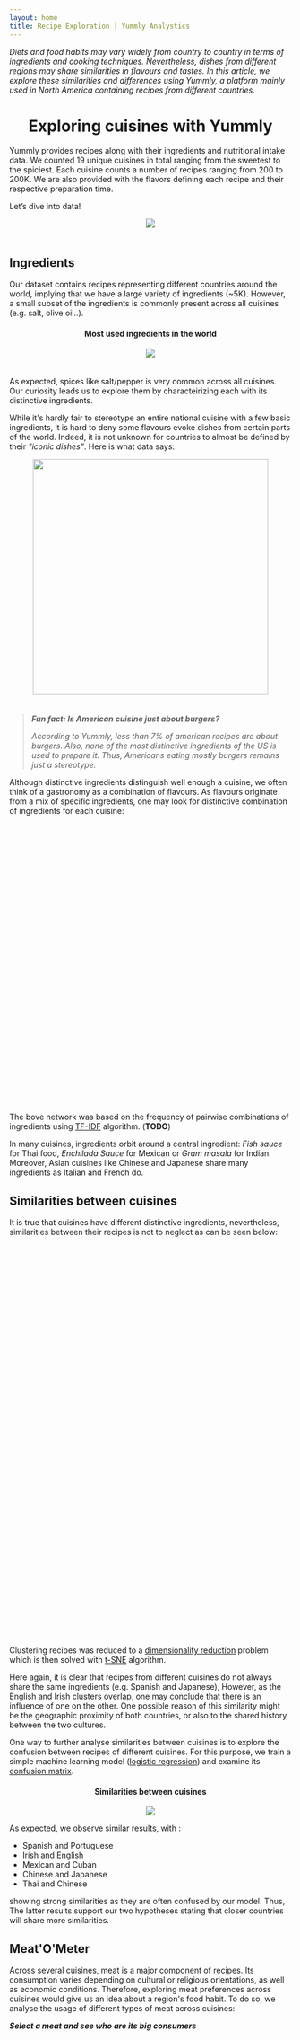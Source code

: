 ```yaml
---
layout: home
title: Recipe Exploration | Yummly Analystics
---
```


<link href="{{site.baseurl}}/stylesheets/c3.min.css" rel="stylesheet" />
<script src="{{site.baseurl}}/scripts/d3.min.js" charset="utf-8"></script>
<script src="{{site.baseurl}}/scripts/c3.min.js"></script>
<script src="{{site.baseurl}}/scripts/underscore-min.js"></script>
<script src="https://cdn.plot.ly/plotly-latest.min.js"></script>
<script src="https://cdnjs.cloudflare.com/ajax/libs/Chart.js/2.4.0/Chart.min.js"></script>
<script src="{{site.baseurl}}scripts/sigma.min.js"></script>
<script src="{{site.baseurl}}/scripts/sigma.layout.forceAtlas2.min.js"></script>
<script src="{{site.baseurl}}/scripts/sigma.parsers.json.min.js"></script>

<style>
#select-meat{
	position:relative;
	width:100%;
}
.meat-selector{
	width:100%;
}
select{
	width:100%;
	height:25px;
}
.title-recipe{
	position:absolute;
	bottom:0px;
	background-color:rgba(0,0,0,0.5);
	/*width:100%;*/
	text-align:left;
	color:#FFF;
	font-weight:lighter;
	padding: 10px;
	/*padding-right:-10px;*/
}
.current-recipe{
	position:relative;
	margin:auto;
	width:400px;
}
table td{
	position:relative;

}
#meat-o-meter{
	height:500px;
}
#chart{
	height:700px;
}
#network-graph {
	top: 0;
	bottom: 0;
	left: 0;
	right: 0;
	position: absolute;
}
.similarity{
	position: relative;
	color:#feb24c;
}
.recipe-selector{
	position:relative;
	margin-bottom:15px;
}
</style>

*Diets and food habits may vary widely from country to country in terms of ingredients and cooking techniques. Nevertheless, dishes from different regions may share similarities in flavours and tastes. In this article, we explore these similarities and differences using Yummly, a platform mainly used in North America containing recipes from different countries.*

<center> <h1>Exploring cuisines with Yummly</h1> </center>
Yummly provides recipes along with their ingredients and nutritional intake data. We counted 19 unique cuisines in total ranging from the sweetest to the spiciest. Each cuisine counts a number of recipes ranging from 200 to 200K. We are also provided with the flavors defining each recipe and their respective preparation time. 

Let’s dive into data!

<center>
	<img src="{{site.baseurl}}/assets/yummly_homepage.png" style="margin-bottom:20px">
</center>

## Ingredients
Our dataset contains recipes representing different countries around the world, implying that we have a large variety of ingredients (~5K). However, a small subset of the ingredients is commonly present across all cuisines (e.g. salt, olive oil..).

<center>
	<h4>Most used ingredients in the world</h4>
	<img src="{{site.baseurl}}/assets/wc_ing.png" style="margin-bottom:20px">
</center>

As expected, spices like salt/pepper is very common across all cuisines.
Our curiosity leads us to explore them by characteirizing each with its distinctive ingredients.

While it's hardly fair to stereotype an entire national cuisine with a few basic ingredients, it is hard to deny some flavours evoke dishes from certain parts of the world. Indeed, it is not unknown for countries to almost be defined by their *"iconic dishes”*.  Here is what data says:

<center>
	<img src="{{site.baseurl}}/assets/most_used_ing.jpg" style="margin-bottom:20px;width:420px;">
</center>


> ***Fun fact: Is American cuisine just about burgers?***
>
> *According to Yummly, less than 7% of american recipes are about burgers. Also, none of the most distinctive ingredients of the US is used to prepare it. Thus, Americans eating mostly burgers remains just a stereotype.*

Although distinctive ingredients distinguish well enough a cuisine, we often think of a gastronomy as a combination of flavours. As flavours originate from a mix of specific ingredients, one may look for distinctive combination of ingredients for each cuisine: 

<div style="position:relative;height:500px;">
	<div id="network-graph"></div>
</div>

The bove network was based on the frequency of pairwise combinations of ingredients using [TF-IDF](#cosine-sim) algorithm. (**TODO**)

In many cuisines, ingredients orbit around a central ingredient: *Fish sauce* for Thai food, *Enchilada Sauce* for Mexican or *Gram masala* for Indian. Moreover, Asian cuisines like Chinese and Japanese share many ingredients as Italian and French do.

## Similarities between cuisines
It is true that cuisines have different distinctive ingredients, nevertheless, similarities between their recipes is not to neglect as can be seen below:
<div id="chart"></div>

Clustering recipes was reduced to a [dimensionality reduction](https://en.wikipedia.org/wiki/Dimensionality_reduction) problem which is then solved with [t-SNE](#cosine-sim) algorithm.

Here again, it is clear that recipes from different cuisines do not always share the same ingredients (e.g. Spanish and Japanese), However, as the English and Irish clusters overlap, one may conclude that there is an influence of one on the other. One possible reason of this similarity might be the geographic proximity of both countries, or also to the shared history between the two cultures.

One way to further analyse similarities between cuisines is to explore the confusion between recipes of different cuisines. For this purpose, we train a simple machine learning model ([logistic regression](https://en.wikipedia.org/wiki/Logistic_regression)) and examine its [confusion matrix](https://en.wikipedia.org/wiki/Confusion_matrix).

<center>
	<h4> Similarities between cuisines </h4>
	<img src="{{site.baseurl}}/assets/confused_sankey.png">
</center>

As expected, we observe similar results, with :
- Spanish and Portuguese
- Irish and English
- Mexican and Cuban
- Chinese and Japanese
- Thai and Chinese

showing strong similarities as they are often confused by our model.
Thus, The latter results support our two hypotheses stating that closer countries will share more similarities.

## Meat'O'Meter
Across several cuisines, meat is a major component of recipes. Its consumption varies depending on cultural or religious orientations, as well as economic conditions. Therefore, exploring meat preferences across cuisines would give us an idea about a region's food habit.
To do so, we analyse the usage of different types of meat across cuisines:

***Select a meat and see who are its big consumers***
<div class="meat-selector"></div>
<div id="meat-o-meter"></div>

From plotting various meat types, we see different distributions with the following being noticeable:
- Indian and Mexican cuisines use poultry much more than red meats.
- Asian, more specificcaly Japanese recipes contain more seafood compared to other cuisines.

Interestingly, some cuisines do not have recipes containing some types of meat.
The results can be explained by the the fact that cuisines mostly use ressources available in their specific region (e.g. tuna and salmon in Japan). Another reason is culture and believes, some countries have specific religions or practices forbidding eating certain types of meats (e.g. beef in India - pork and bacon Morocco)

> ***Fun fact: Who is Avocado's biggest fan?***
>
> *Over the last decade, worldwide comsumption of avocado has tripled showing a high interest in this fruit. Let's find out from our data what cuisine use it the most:*

<center>
	<h4> Avocado appearance in recipes</h4>
	<img src="{{site.baseurl}}/assets/avocado_freq.png">
</center>

## Cooking Time
Another interesting variable to study is their corresponding preparation time which may differ depending on the techniques involved in the cooking process (frying, roasting, steaming etc...) or also the types of ingredients. We aggregate the cooking time of recipes by cuisine and plot their respective cumulative distributions:

<center>
	<h4> Cooking time in cuisines </h4>
	<img src="{{site.baseurl}}/assets/cooking_time.png">
</center>

The distribution of the Asian cuisines (Chinese, Japanese and Thai) are quite similar and different from the European cuisines(English, French and German). We also note that Asian recipes are less time demanding compared to the European ones. This can be explained by the eating habits of Asia in which meals are composed of many small dishes (recipes) each taking less time than cooking a one-dish meal.


## Recipe recommender
As we have now analysed resemblance between cuisines and their ingredients, we build a recipe recommender that suggest similar recipes using the [cosine similarity metric](#cosine-sim). For each result, a score will define the similarity degree of its ingredients with the selected recipe.

***Select a recipe and get suggestions***
<div class="recipe-selector"></div>
<div class="current-recipe"></div>
<div class="similar-recipes"></div>

As recipes don't match exactly in terms of ingredients, they will have a low similarity degree even though the images look alike.

## Summary
From this project, we answered various questions by analysing our dataset. We needed to carefully explore and clean the data during which we faced challenges such as correcting the ingredients names and imputing missing values.  This helped us get satisfying answers, for instance finding the most iconic ingredients per cuisine, clustering recipes by region and recommending recipes.

----------------

**Methodology notes:**
<a name="cosine-sim"></a>
In this section, we go through the methodology used to build different components of our analysis.

- **t-SNE:** To create our recipe cluster, we used a dimensionality reduction technique called t-distributed Stochastic Neighbor Embedding. Our input is  the one-hot vectors of 5000 dimensions. The output of the t-SNE algorithm mapped recipes to a two-dimensional space based on the similarity (cosine-similarity) of their ingredients.

- **Cosine similarity:** Cosine similarity is a common way of calculating the similarity between two vectors by taking the cosine of the angle between them. In our case, that means taking the one hot encoding vector of a recipe and comparing it to that of another. Higher cosine values imply more similarity, with an upper bound of 1 when the vectors are perfectly similar.

For more details concerning the implementation of our analysis, please refer to the [github repository](https://github.com/alialamiidrissi/ADA_Course_Project/tree/master/Project) associated with the project. More details are provided within the Jupyter Notebook.

<script>
	function toUpper(string) {
	    return string.charAt(0).toUpperCase() + string.slice(1);
	}
	function plot_cluster(chart_id, data){
		_.each(data, function(dic){ 
			dic['mode']='markers';
			dic['type']='scatter';
			dic['marker']={size:6};
			dic['name']=toUpper(dic['name']);
		})

		var layout = {
		  title:'Cuisine clustering by ingredients',
		  hovermode: !1
		};

		Plotly.newPlot(chart_id, data, layout);
	}
	function plot_meatometer(chart_id, data, meat){
		data = data[meat]
		
		data['type'] = 'bar';
		data['orientation'] = 'h';
		data['marker'] = {
			color: '#e16120'
		}
		var layout = {
		  xaxis:{
		  	title: 'Percentage of recipes within each cuisine'
		  },
		  
		  title:toUpper(meat)+'-Meter',
		  annotations: [
		    {
		      x: 0.5,
		      y:0,
		      showarrow: false,
      		  text: '     ',
		    }
		  ]
		};
		Plotly.newPlot(chart_id, [data], layout);
	}
	function show_recipe_selector(data){
		var html = '<select id="recipe-select">'
		_.each(Object.keys(data), function(key){
			html += '<option value="'+key+'">'+toUpper(key)+'</option>';
		})
		html += '</select>';
		d3.select('.recipe-selector').html(html);
		document.getElementById('recipe-select').onchange = function() {
		  var index = this.selectedIndex;
		  var inputText = this.children[index].innerHTML.trim();
		  show_recipe(data, inputText);
		}
		show_recipe(data, Object.keys(data)[0]);
	}
	function show_recipe(data, title){
		recipe = data[title];
		html = '<img src="'+recipe['img']+'">';
		html += '<div class="title-recipe">'+title+'</div>';
		d3.select(".current-recipe").html(html);
		
		i=0;
		html = '<table><tr>';
		_.each(data[title]['similars'], function(r){
			html += '<td>';
			html += '<img src="'+r['image']+'">';
			html += '<div class="title-recipe">'+r['title']+' <span class="similarity">('+Math.round(r['similarity']*100,0)+'%)</span></div>';
			html += '</td>'
			i += 1;
			if(i%3 == 0)
				html += '</tr><tr>';
		});
		html += '</tr></table>';
		d3.select(".similar-recipes").html(html);
	}

	function plot_meat_selector(chart_id, data){
		var html = '<select id="meat-select">'
		_.each(Object.keys(data), function(key){
			html += '<option value="'+key+'">'+toUpper(key)+'</option>';
		})
		html += '</select>';
		d3.select('.'+chart_id).html(html);
		document.getElementById('meat-select').onchange = function() {
		  var index = this.selectedIndex;
		  var inputText = this.children[index].innerHTML.trim();
		  plot_meatometer('meat-o-meter', data, inputText)
		}
	}
	function append_legend_network(){
		countries = ['french', 'italian', 'japanese', 'chinese', 'english', 'mexican', 'indian', 'irish'];
		colors = ['#a6cee3','#1f78b4','#b2df8a','#33a02c','#fb9a99','#e31a1c','#fdbf6f','#ff7f00','#cab2d6','#6a3d9a'];
		html = '<table>';
		i = 0;
		_.each(countries, function(c){
			html += '<tr><td style="background-color:'+colors[i]+';">&nbsp;</td>';
			html += '<td>'+toUpper(c)+'</td></tr>';
			i++;
		});
		html += '</table>'

		d3.select('#network-graph').append('div')
								   .html(html)
								   .style('font-size', '9pt')
								   .style('position', 'absolute')
								   .style('bottom', '0px');
	}
	window.onload = function(){
		d3.json("{{site.baseurl}}/assets/recipes_tsne.json", function(error, data) {
		    plot_cluster('chart', data)
		});
		d3.json("{{site.baseurl}}/assets/meat-o-meter.json", function(error, data){
			_.each(data, function(v,k){
				v['x'] = v['x'].reverse()
				v['y'] = v['y'].reverse()
			})
			plot_meatometer('meat-o-meter', data, 'Salmon');
			plot_meat_selector('meat-selector', data);
		});
		d3.json("{{site.baseurl}}/assets/similar-recipes.json", function(error, data){
			show_recipe_selector(data);
			// show_recipe('meat-selector', data);
		});
		sigma.parsers.json( "{{site.baseurl}}/assets/network_ing.json",

		  {container: 'network-graph'});
		append_legend_network();
	}
</script>


